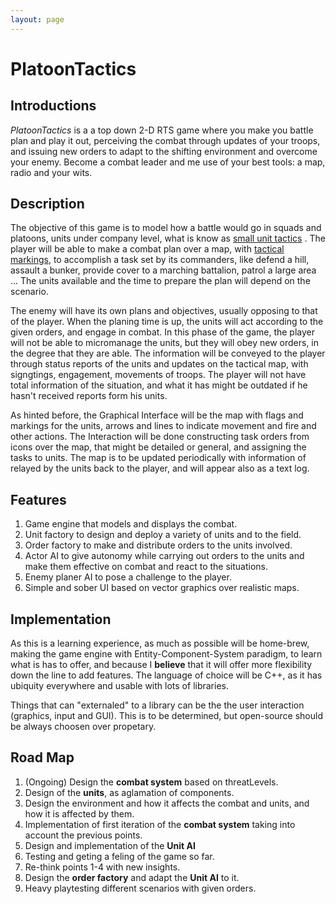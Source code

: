 ```yaml
---   
layout: page
---
```

# PlatoonTactics

## Introductions

*PlatoonTactics* is a a top down 2-D RTS game where you make you battle plan and play it out, perceiving the combat through updates of your troops, and issuing new orders to adapt to the shifting environment and overcome your enemy. Become a combat leader and me use of your best tools: a map, radio and your wits.


## Description

The objective of this game is to model how a battle would go in squads and platoons, units  under company level, what is know as [small unit tactics](https://en.wikipedia.org/wiki/Small_unit_tactics) . The player will be able to make a combat plan over a map, with [tactical markings](https://en.wikipedia.org/wiki/NATO_Joint_Military_Symbology), to accomplish a task set by its commanders, like defend a hill, assault a bunker, provide cover to a marching battalion, patrol a large area ... The units available and the time to prepare the plan will depend on the scenario.

The enemy will have its own plans and objectives, usually opposing to that of the player. When the planing time is up, the units will act according to the given orders, and engage in combat. In this phase of the game, the player will not be able to micromanage the units, but they will obey new orders, in the degree that they are able. The information will be conveyed to the player through status reports of the units and updates on the tactical map, with signgtings, engagement, movements of troops. The player will not have total information of the situation, and what it has might be outdated if he hasn't received reports form his units.

As hinted before, the Graphical Interface will be the map with flags and markings for the units, arrows and lines to indicate movement and fire and other actions. The Interaction will be done constructing task orders from icons over the map, that might be detailed or general, and assigning the tasks to units. The map is to be updated periodically with information of relayed by the units back to the player, and will appear also as a text log.

## Features

 1. Game engine that models and displays the combat.
 5. Unit factory to design and deploy a variety of units and to the field.
 2. Order factory to make and distribute orders to the units involved.
 4. Actor AI to give autonomy while carrying out orders to the units and make them effective on combat and react to the situations.
 3. Enemy planer AI to pose a challenge to the player.
 5. Simple and sober UI based on vector graphics over realistic maps.

## Implementation

As this is a learning experience, as much as possible will be home-brew, making the game engine with Entity-Component-System paradigm, to learn what is has to offer, and because I **believe** that it will offer more flexibility down the line to add features. The language of choice will be C++, as it has ubiquity everywhere and usable with lots of libraries.

Things that can "externaled" to a library can be the the user interaction (graphics, input and GUI). This is to be determined, but open-source should be always choosen over propetary.


## Road Map

1. (Ongoing) Design the **combat system** based on threatLevels.
3. Design of the **units**, as aglamation of components.
4. Design the environment and how it affects the combat and units, and how it is affected by them.
2. Implementation of first iteration of the **combat system** taking into account the previous points.
5. Design and implementation of the **Unit AI**
6. Testing and geting a feling of the game so far.
7. Re-think points 1-4 with new insights.
8. Design the **order factory** and adapt the **Unit AI** to it.
9. Heavy playtesting different scenarios with given orders.
